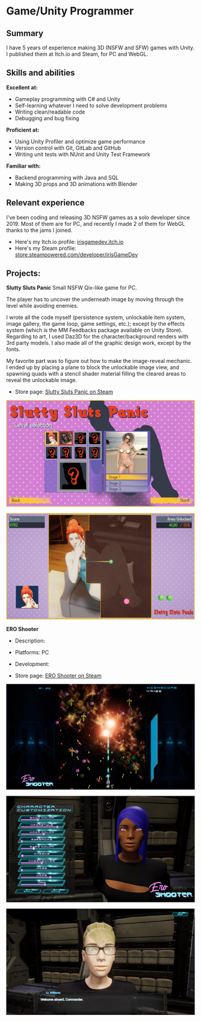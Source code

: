 # Game/Unity Programmer

## Summary
I have 5 years of experience making 3D (NSFW and SFW) games with Unity. I published them at Itch.io and Steam, for PC and WebGL.


## Skills and abilities
**Excellent at:**
- Gameplay programming with C# and Unity
- Self-learning whatever I need to solve development problems
- Writing clean/readable code
- Debugging and bug fixing

**Proficient at:**
- Using Unity Profiler and optimize game performance
- Version control with Git, GitLab and GitHub
- Writing unit tests with NUnit and Unity Test Framework
  
**Familiar with:**
- Backend programming with Java and SQL
- Making 3D props and 3D animations with Blender


## Relevant experience
I've been coding and releasing 3D NSFW games as a solo developer since 2019.
Most of them are for PC, and recently I made 2 of them for WebGL thanks to the
jams I joined.

- Here's my Itch.io profile: [irisgamedev.itch.io](https://irisgamedev.itch.io/)
- Here's my Steam profile: [store.steampowered.com/developer/irisGameDev](https://store.steampowered.com/developer/irisGameDev)


## Projects:
**Slutty Sluts Panic**
  Small NSFW Qix-like game for PC.
  
  The player has to uncover the underneath image by moving through the level while avoiding enemies.
  
  I wrote all the code myself (persistence system, unlockable item system, image gallery, the game loop, game settings, etc.); except by the effects system (which is the MM Feedbacks package available on Unity Store).
  Regarding to art, I used Daz3D for the character/background renders with 3rd party models. I also made all of the graphic design work, except by the fonts.
  
  My favorite part was to figure out how to make the image-reveal mechanic. I ended up by placing a plane to block the unlockable image view, and spawning quads with a stencil shader material filling the cleared areas to reveal the unlockable image.
  
- Store page: [Slutty Sluts Panic on Steam](https://store.steampowered.com/app/1775850/Slutty_Sluts_Panic/)

![SS_00](assets/images/SSP/SS_00.jpg)

![SSP_01](assets/images/SSP/SSP_01.jpg)


**ERO Shooter**
- Description: 
- Platforms: PC
- Development:

- Store page: [ERO Shooter on Steam](https://store.steampowered.com/app/1445090/ERO_Shooter/)

![ES_00](assets/images/ES/ES_00.jpg)

![ES_02](assets/images/ES/ES_02.jpg)

![ES_03](assets/images/ES/ES_03.jpg)
